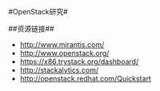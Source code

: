#OpenStack研究#

##资源链接##
* http://www.mirantis.com/
* http://www.openstack.org/
* https://x86.trystack.org/dashboard/
* http://stackalytics.com/
* http://openstack.redhat.com/Quickstart
